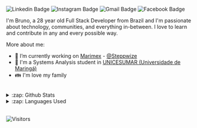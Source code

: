 ![Linkedin Badge](https://img.shields.io/badge/-LinkedIn-blue?style=flat-square&logo=Linkedin&logoColor=white&link=https://www.linkedin.com/in/brunodejesussouza/)
![Instagram Badge](https://img.shields.io/badge/-Instagram-purple?style=flat-square&logo=Instagram&logoColor=white&link=https://www.instagram.com/brunolegitimo/)
![Gmail Badge](https://img.shields.io/badge/-Gmail-c14438?style=flat-square&logo=Gmail&logoColor=white&link=mailto:souza0010@gmail.com)
![Facebook Badge](https://img.shields.io/badge/-Facebook-blue?style=flat-square&logo=Facebook&logoColor=white&link=https://www.facebook.com/souza0010/)

I'm Bruno, a 28 year old Full Stack Developer from Brazil and I'm passionate about technology, communities, and everything in-between. I love to learn and contribute in any and every possible way.

More about me:
- :office: I’m currently working on [Marimex](https://www.marimex.com.br/) - [@Steppwize](https://github.com/steppwize)
- :school: I'm a Systems Analysis student in [UNICESUMAR (Universidade de Maringá)](https://www.unicesumar.edu.br/ead/)
- :family: I'm love my family
<br/>

<details>
  <summary>:zap: Github Stats</summary>
  <img src="https://github-readme-stats.vercel.app/api?username=brunosouzza&&show_icons=true&title_color=222222&icon_color=03A87C&text_color=333333&bg_color=ffffff">
</details>

<details>
  <summary>:zap: Languages Used</summary>
  <img src="https://github-readme-stats.vercel.app/api/top-langs/?username=brunosouzza&layout=compact&bg_color=ffffff&text_color=333333">
</details>
<br/>

![Visitors](https://visitor-badge.glitch.me/badge?page_id=github/brunosouzza)
